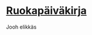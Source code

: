 [Ruokapäiväkirja](http://hieta.fi/ruokapaivakirja)
==================================================

Jooh elikkäs